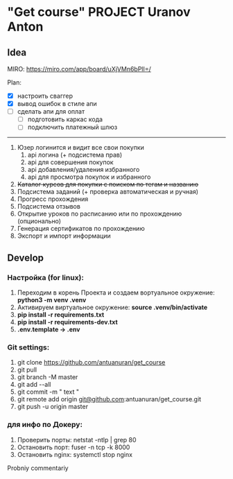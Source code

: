 # "Get course" PROJECT Uranov Anton

## Idea
MIRO: https://miro.com/app/board/uXjVMn6bPlI=/

Plan:

- [x] настроить сваггер
- [x] вывод ошибок в стиле апи
- [ ] сделать апи для оплат
  - [ ] подготовить каркас кода
  - [ ] подключить платежный шлюз

---

1. Юзер логинится и видит все свои покупки
   1. api логина (+ подсистема прав)
   2. api для совершения покупок
   3. api добавления/удаления избранного
   4. api для просмотра покупок и избранного
2. ~~Каталог курсов для покупки с поиском по тегам и названию~~
3. Подсистема заданий (+ проверка автоматическая и ручная)
4. Прогресс прохождения
5. Подсистема отзывов
6. Открытие уроков по расписанию или по прохождению (опционально)
7. Генерация сертификатов по прохождению
8. Экспорт и импорт информации

## Develop

### Настройка (for linux):
1. Переходим в корень Проекта и создаем вортуальное окружение: **python3 -m venv .venv**
2. Активируем виртуальное окружение: **source .venv/bin/activate**
3. **pip install -r requirements.txt**
4. **pip install -r requirements-dev.txt**
5. **.env.template -> .env**


### Git settings:
1. git clone https://github.com/antuanuran/get_course
2. git pull
3. git branch -M master
4. git add --all
5. git commit -m " text "
6. git remote add origin git@github.com:antuanuran/get_course.git
7. git push -u origin master

### для инфо по Докеру:
1. Проверить порты:  netstat -ntlp | grep 80
2. Остановить порт:  fuser -n tcp -k 8000
3. Остановить nginx: systemctl stop nginx

Probniy commentariy

